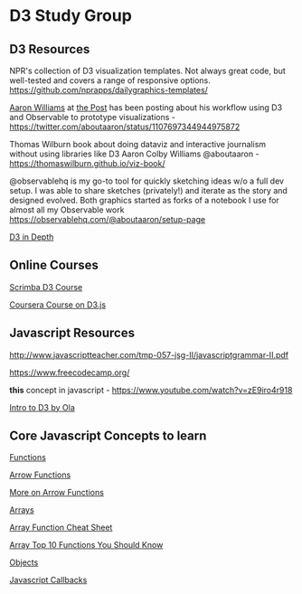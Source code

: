 # D3 Study Group

## D3 Resources 

NPR's collection of D3 visualization templates. Not always great code, but well-tested and covers a range of responsive options. https://github.com/nprapps/dailygraphics-templates/  


[Aaron Williams](https://twitter.com/aboutaaron?lang=en) at [the Post](https://twitter.com/washingtonpost/lists/washington-post-people) has been posting about his workflow using D3 and Observable to prototype visualizations - https://twitter.com/aboutaaron/status/1107697344944975872 

 Thomas Wilburn book about doing dataviz and interactive journalism without using libraries like D3
Aaron Colby Williams @aboutaaron  - https://thomaswilburn.github.io/viz-book/

@observablehq is my go-to tool for quickly sketching ideas w/o a full dev setup. I was able to share sketches (privately!) and iterate as the story and designed evolved. Both graphics started as forks of a notebook I use for almost all my Observable work https://observablehq.com/@aboutaaron/setup-page


[D3 in Depth](https://www.d3indepth.com/introduction/)

## Online Courses

[Scrimba D3 Course](https://scrimba.com/g/gd3js)

[Coursera Course on D3.js](https://www.coursera.org/learn/information-visualization-programming-d3js/)



## Javascript Resources

http://www.javascriptteacher.com/tmp-057-jsg-II/javascriptgrammar-II.pdf

https://www.freecodecamp.org/

**this** concept in javascript - https://www.youtube.com/watch?v=zE9iro4r918

[Intro to D3 by Ola](https://docs.google.com/presentation/d/1PSXhFpo1YTPMHMfnYtSYfjOAy6FFWMa0wUEDH1iKQYk/edit?usp=sharing)

## Core Javascript Concepts to learn    
[Functions](https://www.w3schools.com/js/js_functions.asp)

[Arrow Functions](https://codeburst.io/)

[More on Arrow Functions](javascript-arrow-functions-for-beginners-926947fc0cdc)

[Arrays](https://www.w3schools.com/js/js_arrays.asp)

[Array Function Cheat Sheet](https://www.w3schools.com/jsref/jsref_obj_array.asp)

[Array Top 10 Functions You Should Know](https://dev.to/frugencefidel/10-javascript-array-methods-you-should-know-4lk3)

[Objects](https://www.w3schools.com/js/js_objects.asp)

[Javascript Callbacks](https://codeburst.io/javascript-what-the-heck-is-a-callback-aba4da2deced)